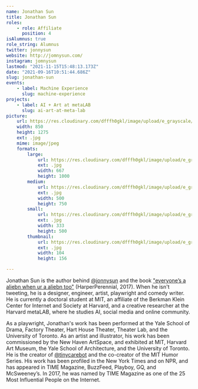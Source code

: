 ```yaml
---
name: Jonathan Sun
title: Jonathan Sun
roles:
    - role: Affiliate
      position: 4
isAlumnus: true
role_string: Alumnus
twitter: jonnysun
website: http://jomnysun.com/
instagram: jomnysun
lastmod: "2021-11-15T15:48:13.173Z"
date: "2021-09-16T10:51:44.686Z"
slug: jonathan-sun
events:
    - label: Machine Experience
      slug: machine-experience
projects:
    - label: AI + Art at metaLAB
      slug: ai-art-at-meta-lab
picture:
    url: https://res.cloudinary.com/dfffh0gkl/image/upload/e_grayscale/v1629122125/jonathan_2a654b1e92.jpg
    width: 850
    height: 1275
    ext: .jpg
    mime: image/jpeg
    formats:
        large:
            url: https://res.cloudinary.com/dfffh0gkl/image/upload/e_grayscale/v1629122127/large_jonathan_2a654b1e92.jpg
            ext: .jpg
            width: 667
            height: 1000
        medium:
            url: https://res.cloudinary.com/dfffh0gkl/image/upload/e_grayscale/v1629122127/medium_jonathan_2a654b1e92.jpg
            ext: .jpg
            width: 500
            height: 750
        small:
            url: https://res.cloudinary.com/dfffh0gkl/image/upload/e_grayscale/v1629122128/small_jonathan_2a654b1e92.jpg
            ext: .jpg
            width: 333
            height: 500
        thumbnail:
            url: https://res.cloudinary.com/dfffh0gkl/image/upload/e_grayscale/v1629122126/thumbnail_jonathan_2a654b1e92.jpg
            ext: .jpg
            width: 104
            height: 156

---
```

Jonathan Sun is the author behind [@jonnysun](https://twitter.com/jonnysun) and the book ["everyone’s a aliebn when ur a aliebn too"](https://www.harpercollins.com/9780062569028/everyones-a-aliebn-when-ur-a-aliebn-too) (HarperPerennial, 2017). When he isn't tweeting, he is a designer, engineer, artist, playwright and comedy writer. He is currently a doctoral student at MIT, an affiliate of the Berkman Klein Center for Internet and Society at Harvard, and a creative researcher at the Harvard metaLAB, where he studies AI, social media and online community. 

As a playwright, Jonathan's work has been performed at the Yale School of Drama, Factory Theater, Hart House Theater, Theater Lab, and the University of Toronto. As an artist and illustrator, his work has been commissioned by the New Haven ArtSpace, and exhibited at MIT, Harvard Art Museum, the Yale School of Architecture, and the University of Toronto. He is the creator of [@tinycarebot](https://twitter.com/tinycarebot) and the co-creator of the MIT Humor Series. His work has been profiled in the New York Times and on NPR, and has appeared in TIME Magazine, BuzzFeed, Playboy, GQ, and McSweeney’s. In 2017, he was named by TIME Magazine as one of the 25 Most Influential People on the Internet.